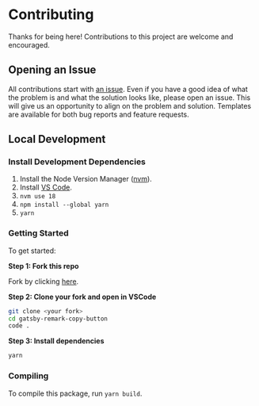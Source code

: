 # Contributing

Thanks for being here! Contributions to this project are welcome and encouraged.

## Opening an Issue

All contributions start with [an issue](https://github.com/jpfulton/gatsby-remark-copy-button/issues/new/choose).
Even if you have a good idea of what the problem is and what the solution looks like,
please open an issue. This will give us an opportunity to align on the problem and solution.
Templates are available for both bug reports and feature requests.

## Local Development

### Install Development Dependencies

1. Install the Node Version Manager ([nvm](https://github.com/nvm-sh/nvm#install--update-script)).
2. Install [VS Code](https://code.visualstudio.com).
3. `nvm use 18`
4. `npm install --global yarn`
5. `yarn`

### Getting Started

To get started:

**Step 1: Fork this repo**

Fork by clicking [here](https://github.com/jpfulton/gatsby-remark-copy-button/fork).

**Step 2: Clone your fork and open in VSCode**

```sh
git clone <your fork>
cd gatsby-remark-copy-button
code .
```

**Step 3: Install dependencies**

```sh
yarn
```

### Compiling

To compile this package, run `yarn build`.
